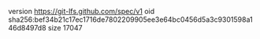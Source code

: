 version https://git-lfs.github.com/spec/v1
oid sha256:bef34b21c17ec1716de7802209905ee3e64bc0456d5a3c9301598a146d8497d8
size 17047

